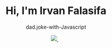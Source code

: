 <h1 align='center'>
  Hi, I'm Irvan Falasifa
</h1>

<p align='center'>
  dad.joke-with-Javascript
</p>

<p align='center'>
 <a href='mailto:irvan.falasfia@gmail.com'> 
  <img src="https://img.shields.io/badge/mail%20box-EA4335?style=for-the-badge&logo=Gmail&logoColor=white" /> 
 </a>&nbsp;&nbsp;
  
</p>
